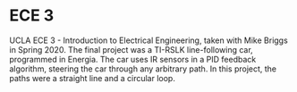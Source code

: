 # ECE 3
UCLA ECE 3 - Introduction to Electrical Engineering, taken with Mike Briggs in Spring 2020.
The final project was a TI-RSLK line-following car, programmed in Energia. 
The car uses IR sensors in a PID feedback algorithm, steering the car through any arbitrary path.
In this project, the paths were a straight line and a circular loop.

